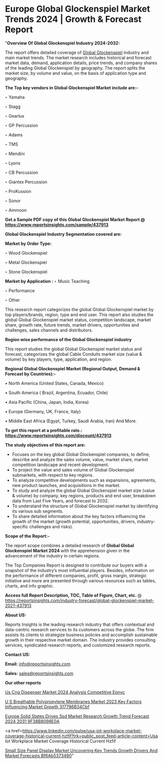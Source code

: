 # Europe Global Glockenspiel Market Trends 2024 | Growth & Forecast Report

"<strong>Overview Of Global Glockenspiel Industry 2024-2032:</strong>

The report offers detailed coverage of <a href=https://www.reportsinsights.com/sample/437913>Global Glockenspiel</a> industry and main market trends. The market research includes historical and forecast market data, demand, application details, price trends, and company shares of the leading Global Glockenspiel by geography. The report splits the market size, by volume and value, on the basis of application type and geography.

<strong>The Top key vendors in Global Glockenspiel Market include are:- </strong>

‣ Yamaha

‣ Stagg

‣ Gearlux

‣ GP Percussion

‣ Adams

‣ TMS

‣ Mendini

‣ Lyons

‣ CB Percussion

‣ Giantex Percussion

‣ ProKussion

‣ Sonor

‣ Ammoon

<strong>Get a Sample PDF copy of this Global Glockenspiel Market Report </strong><strong>@ <a href=https://www.reportsinsights.com/sample/437913 style=color:#0000ff;>https://www.reportsinsights.com/sample/437913</a> </strong>

<strong>Global Glockenspiel Industry Segmentation covered are:</strong>

<strong>Market by Order Type: </strong>

‣ Wood Glockenspiel

‣ Metal Glockenspiel

‣ Stone Glockenspiel

<strong>Market by Application :</strong>
 ‣ Music Teaching

‣ Performance

‣ Other

This research report categorizes the global Global Glockenspiel market by top players/brands, region, type and end user. This report also studies the global Global Glockenspiel market status, competition landscape, market share, growth rate, future trends, market drivers, opportunities and challenges, sales channels and distributors.

<strong>Region wise performance of the Global Glockenspiel industry</strong><strong> </strong>

This report studies the global Global Glockenspiel market status and forecast, categorizes the global Cable Conduits market size (value &amp; volume) by key players, type, application, and region. 

<strong>Regional Global Glockenspiel Market (Regional Output, Demand &amp; Forecast by Countries):-</strong>

• North America (United States, Canada, Mexico)

• South America ( Brazil, Argentina, Ecuador, Chile)

• Asia Pacific (China, Japan, India, Korea)

• Europe (Germany, UK, France, Italy)

• Middle East Africa (Egypt, Turkey, Saudi Arabia, Iran) And More.

<strong>To get this report at a profitable rate.: <a href=https://www.reportsinsights.com/discount/437913 style=color:#0000ff;>https://www.reportsinsights.com/discount/437913</a></strong>

<strong>The study objectives of this report are:</strong>
<ul>
  <li>Focuses on the key global Global Glockenspiel companies, to define, describe and analyze the sales volume, value, market share, market competition landscape and recent development.</li>
  <li>To project the value and sales volume of Global Glockenspiel submarkets, with respect to key regions.</li>
  <li>To analyze competitive developments such as expansions, agreements, new product launches, and acquisitions in the market.</li>
  <li>To study and analyze the global Global Glockenspiel market size (value &amp; volume) by company, key regions, products and end user, breakdown data from Last Five Years, and forecast to 2032.</li>
  <li>To understand the structure of Global Glockenspiel market by identifying its various sub segments.</li>
  <li>To share detailed information about the key factors influencing the growth of the market (growth potential, opportunities, drivers, industry-specific challenges and risks).</li>
</ul>
<strong>Scope of the Report:-</strong><strong> </strong>

The report scope combines a detailed research of <strong>Global Global Glockenspiel Market 2024 </strong>with the apprehension given in the advancement of the industry in certain regions.

The Top Companies Report is designed to contribute our buyers with a snapshot of the industry’s most influential players. Besides, information on the performance of different companies, profit, gross margin, strategic initiative and more are presented through various resources such as tables, charts, and info graphic.

<strong>Access full Report Description, TOC, Table of Figure, Chart, etc. </strong>@   <a href=https://reportsinsights.com/industry-forecast/global-glockenspiel-market-2021-437913 style=color:#0000ff;>https://reportsinsights.com/industry-forecast/global-glockenspiel-market-2021-437913</a>

<strong>About US:</strong>

Reports Insights is the leading research industry that offers contextual and data-centric research services to its customers across the globe. The firm assists its clients to strategize business policies and accomplish sustainable growth in their respective market domain. The industry provides consulting services, syndicated research reports, and customized research reports.

<strong>Contact US:</strong>

<p class=""""><b>Email:</b> <a href=mailto:info@reportsinsights.com>info@reportsinsights.com</a></p>
<p class=""""><b>Sales:</b> <a href=mailto:sales@reportsinsights.com>sales@reportsinsights.com</a></p>

<strong>Our other reports</strong>

<a href=https://www.linkedin.com/pulse/us-cng-dispenser-market-2024-analysis-competitive-epnvc/>Us Cng Dispenser Market 2024 Analysis Competitive Epnvc</a>

<a href=https://medium.com/@g65914336/u-s-breathable-polypropylene-membranes-market-2023-key-factors-influencing-market-growth-317786b34cbf>U S Breathable Polypropylene Membranes Market 2023 Key Factors Influencing Market Growth 317786B34Cbf</a>

<a href=https://medium.com/@sharanidhi229/europe-solid-states-drives-ssd-market-research-growth-trend-forecast-2024-2031-9f38b8098e0a>Europe Solid States Drives Ssd Market Research Growth Trend Forecast 2024 2031 9F38B8098E0A</a>

<a href=https://www.linkedin.com/pulse/usa-iot-workplace-market-coverage-historical-current-hzfif?trk=public_post_feed-article-content>Usa Iot Workplace Market Coverage Historical Current Hzfif</a>

<a href=https://medium.com/@anuragakarte041/small-size-panel-display-market-uncovering-key-trends-growth-drivers-and-market-forecasts-bf6ab5373490>Small Size Panel Display Market Uncovering Key Trends Growth Drivers And Market Forecasts Bf6Ab5373490</a>"
